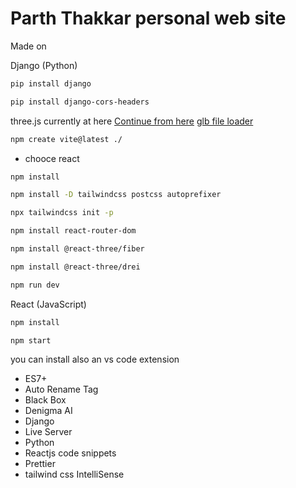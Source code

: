 # Parth Thakkar personal web site
Made on 

Django (Python)

``` bash
pip install django
```
``` bash
pip install django-cors-headers
```

three.js
currently at here <a href="https://youtu.be/FkowOdMjvYo?si=k9chFvX96sUr44_x&t=2136">Continue from here</a>
<a href="https://gltf.pmnd.rs/">glb file loader</a>
``` bash
npm create vite@latest ./
```
   - chooce react

``` bash
npm install
```
``` bash
npm install -D tailwindcss postcss autoprefixer
```
``` bash
npx tailwindcss init -p
```
``` bash
npm install react-router-dom
```
``` bash
npm install @react-three/fiber
```
``` bash
npm install @react-three/drei
```   
``` bash
npm run dev
```

React (JavaScript)

``` bash
npm install
```

``` bash
npm start
```


you can install also an vs code extension
-   ES7+
-   Auto Rename Tag
-   Black Box
-   Denigma AI
-   Django
-   Live Server
-   Python
-   Reactjs code snippets
-   Prettier
-   tailwind css IntelliSense   
